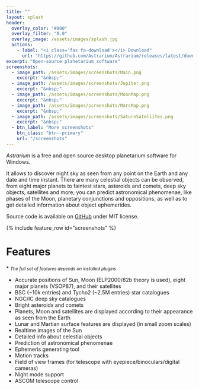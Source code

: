 ```yaml
---
title: ""
layout: splash
header:
  overlay_color: "#000"
  overlay_filter: "0.0"
  overlay_image: /assets/images/splash.jpg
  actions:
    - label: "<i class='fas fa-download'></i> Download"
      url: "https://github.com/Astrarium/Astrarium/releases/latest/download/Astrarium-setup.exe"
excerpt: "Open-source planetarium software"
screenshots:
  - image_path: /assets/images/screenshots/Main.png
    excerpt: "&nbsp;"
  - image_path: /assets/images/screenshots/Jupiter.png
    excerpt: "&nbsp;"
  - image_path: /assets/images/screenshots/MoonMap.png
    excerpt: "&nbsp;"
  - image_path: /assets/images/screenshots/MarsMap.png
    excerpt: "&nbsp;"
  - image_path: /assets/images/screenshots/SaturnSatellites.png
    excerpt: "&nbsp;"
  - btn_label: "More screenshots"
    btn_class: "btn--primary"
    url: "/screenshots"
---
```


 
*Astrarium* is a free and open source desktop planetarium software for Windows.

It allows to discover night sky as seen from any point on the Earth and any date and time instant. There are many celestial objects can be observed, from eight major planets to faintest stars, asteroids and comets, deep sky objects, satellites and more; you can predict astronomical phenomenae, like phases of the Moon, planetary conjunctions and oppositions, as well as to get detailed information about object ephemerides.

Source code is available on <i class='fab fa-github'></i> [GitHub](https://github.com/Astrarium/Astrarium) under MIT license.

{% include feature_row id="screenshots" %}
# Features

\* <small>*The full set of features depends on installed plugins*</small>

- Accurate positions of Sun, Moon (ELP2000/82b theory is used), eight major planets (VSOP87), and their satellites
- BSC (~10k entries) and Tycho2 (~2.5M entries) star catalogues
- NGC/IC deep sky catalogues
- Bright asteroids and comets
- Planets, Moon and satellites are displayed according to their appearance as seen from the Earth
- Lunar and Martian surface features are displayed (in small zoom scales)
- Realtime images of the Sun
- Detailed info about celestial objects
- Prediction of astronomical phenomenae
- Ephemeris generating tool
- Motion tracks
- Field of view frames (for telescope with eyepiece/binoculars/digital cameras)
- Night mode support
- ASCOM telescope control



